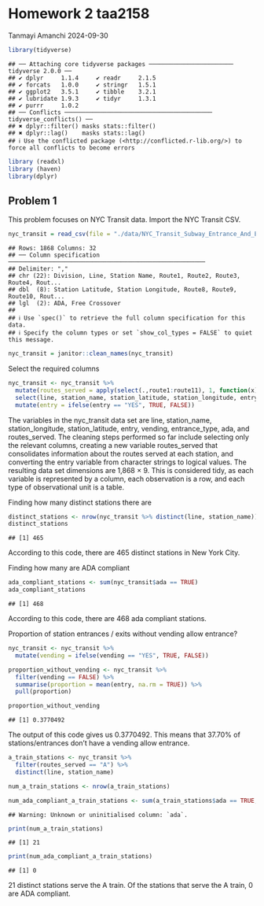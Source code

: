 Homework 2 taa2158
================
Tanmayi Amanchi
2024-09-30

``` r
library(tidyverse)
```

    ## ── Attaching core tidyverse packages ──────────────────────── tidyverse 2.0.0 ──
    ## ✔ dplyr     1.1.4     ✔ readr     2.1.5
    ## ✔ forcats   1.0.0     ✔ stringr   1.5.1
    ## ✔ ggplot2   3.5.1     ✔ tibble    3.2.1
    ## ✔ lubridate 1.9.3     ✔ tidyr     1.3.1
    ## ✔ purrr     1.0.2     
    ## ── Conflicts ────────────────────────────────────────── tidyverse_conflicts() ──
    ## ✖ dplyr::filter() masks stats::filter()
    ## ✖ dplyr::lag()    masks stats::lag()
    ## ℹ Use the conflicted package (<http://conflicted.r-lib.org/>) to force all conflicts to become errors

``` r
library (readxl)
library (haven)
library(dplyr)
```

## Problem 1

This problem focuses on NYC Transit data. Import the NYC Transit CSV.

``` r
nyc_transit = read_csv(file = "./data/NYC_Transit_Subway_Entrance_And_Exit_Data.csv")
```

    ## Rows: 1868 Columns: 32
    ## ── Column specification ────────────────────────────────────────────────────────
    ## Delimiter: ","
    ## chr (22): Division, Line, Station Name, Route1, Route2, Route3, Route4, Rout...
    ## dbl  (8): Station Latitude, Station Longitude, Route8, Route9, Route10, Rout...
    ## lgl  (2): ADA, Free Crossover
    ## 
    ## ℹ Use `spec()` to retrieve the full column specification for this data.
    ## ℹ Specify the column types or set `show_col_types = FALSE` to quiet this message.

``` r
nyc_transit = janitor::clean_names(nyc_transit)
```

Select the required columns

``` r
nyc_transit <- nyc_transit %>%
  mutate(routes_served = apply(select(.,route1:route11), 1, function(x) paste(na.omit(x), collapse = ", "))) %>%
  select(line, station_name, station_latitude, station_longitude, entry, vending, entrance_type, ada, routes_served) %>% 
  mutate(entry = ifelse(entry == "YES", TRUE, FALSE))
```

The variables in the nyc_transit data set are line, station_name,
station_longitude, station_latitude, entry, vending, entrance_type, ada,
and routes_served. The cleaning steps performed so far include selecting
only the relevant columns, creating a new variable routes_served that
consolidates information about the routes served at each station, and
converting the entry variable from character strings to logical values.
The resulting data set dimensions are 1,868 × 9. This is considered
tidy, as each variable is represented by a column, each observation is a
row, and each type of observational unit is a table.

Finding how many distinct stations there are

``` r
distinct_stations <- nrow(nyc_transit %>% distinct(line, station_name))
distinct_stations
```

    ## [1] 465

According to this code, there are 465 distinct stations in New York
City.

Finding how many are ADA compliant

``` r
ada_compliant_stations <- sum(nyc_transit$ada == TRUE)
ada_compliant_stations
```

    ## [1] 468

According to this code, there are 468 ada compliant stations.

Proportion of station entrances / exits without vending allow entrance?

``` r
nyc_transit <- nyc_transit %>%
  mutate(vending = ifelse(vending == "YES", TRUE, FALSE)) 

proportion_without_vending <- nyc_transit %>%
  filter(vending == FALSE) %>%                              
  summarise(proportion = mean(entry, na.rm = TRUE)) %>%   
  pull(proportion)

proportion_without_vending
```

    ## [1] 0.3770492

The output of this code gives us 0.3770492. This means that 37.70% of
stations/entrances don’t have a vending allow entrance.

``` r
a_train_stations <- nyc_transit %>%
  filter(routes_served == "A") %>%
  distinct(line, station_name)  

num_a_train_stations <- nrow(a_train_stations)

num_ada_compliant_a_train_stations <- sum(a_train_stations$ada == TRUE, na.rm = TRUE)
```

    ## Warning: Unknown or uninitialised column: `ada`.

``` r
print(num_a_train_stations)  
```

    ## [1] 21

``` r
print(num_ada_compliant_a_train_stations) 
```

    ## [1] 0

21 distinct stations serve the A train. Of the stations that serve the A
train, 0 are ADA compliant.
